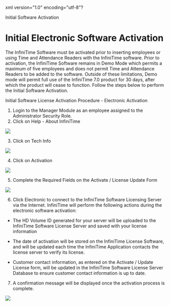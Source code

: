 xml version="1.0" encoding="utf-8"?





Initial Software Activation




# Initial Electronic Software Activation

The InfiniTime Software must be activated prior to inserting employees or using Time and Attendance Readers with the InfiniTime software. Prior to activation, the InfiniTime Software remains in Demo Mode which permits a maximum of five employees and does not permit Time and Attendance Readers to be added to the software. Outside of these limitations, Demo mode will permit full use of the InfiniTime 7.0 product for 30 days, after which the product will cease to function. Follow the steps below to perform the Initial Software Activation.

Initial Software License Activation Procedure - Electronic Activation

1. Login to the Manager Module as an employee assigned to the Administrator Security Role.
2. Click on Help - About InfiniTime

![](/img/image-404.png)

3. Click on Tech Info

![](/img/image-404.png)

4. Click on Activation

![](/img/image-404.png)

5. Complete the Required Fields on the Activate / License Update Form

![](/img/image-404.png)

6. Click Electronic to connect to the InfiniTime Software Licensing Server via the Internet. InfiniTime will perform the following actions during the electronic software activation:

* The HD Volume ID generated for your server will be uploaded to the InfiniTime Software License Server and saved with your license information

* The date of activation will be stored on the InfiniTime License Software, and will be updated each time the InfiniTime Application contacts the license server to verify its license.

* Customer contact information, as entered on the Activate / Update License form, will be updated in the InfiniTime Software License Server Database to ensure customer contact information is up to date.

7. A confirmation message will be displayed once the activation process is complete.

![](/img/image-404.png)